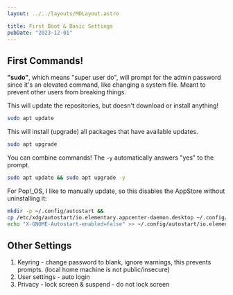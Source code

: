 ```yaml
---
layout: ../../layouts/MDLayout.astro

title: First Boot & Basic Settings
pubDate: "2023-12-01"
---
```



## First Commands!

**"sudo"**, which means "super user do", will prompt for the admin password since it's an elevated command, like changing a system file. Meant to prevent other users from breaking things.

This will update the repositories, but doesn't download or install anything!
```sh
sudo apt update
```

This will install (upgrade) all packages that have available updates.
```sh
sudo apt upgrade
```

You can combine commands! The `-y` automatically answers "yes" to the prompt.
```sh
sudo apt update && sudo apt upgrade -y
```

For Pop!_OS, I like to manually update, so this disables the AppStore without uninstalling it:
```sh
mkdir -p ~/.config/autostart &&
cp /etc/xdg/autostart/io.elementary.appcenter-daemon.desktop ~/.config/autostart/ &&
echo "X-GNOME-Autostart-enabled=false" >> ~/.config/autostart/io.elementary.appcenter-daemon.desktop
```

## Other Settings
1. Keyring - change password to blank, ignore warnings, this prevents prompts. (local home machine is not public/insecure)
2. User settings - auto login
3. Privacy - lock screen & suspend - do not lock screen
